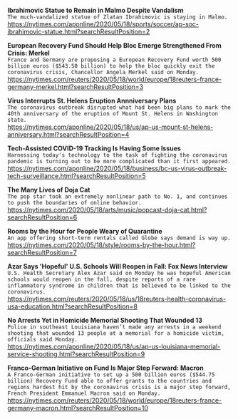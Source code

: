**Ibrahimovic Statue to Remain in Malmo Despite Vandalism**\
`The much-vandalized statue of Zlatan Ibrahimovic is staying in Malmo.`\
https://nytimes.com/aponline/2020/05/18/sports/soccer/ap-soc-ibrahimovic-statue.html?searchResultPosition=2

**European Recovery Fund Should Help Bloc Emerge Strengthened From Crisis: Merkel**\
`France and Germany are proposing a European Recovery Fund worth 500 billion euros ($543.50 billion) to help the bloc quickly exit the coronavirus crisis, Chancellor Angela Merkel said on Monday.`\
https://nytimes.com/reuters/2020/05/18/world/europe/18reuters-france-germany-merkel.html?searchResultPosition=3

**Virus Interrupts St. Helens Eruption Annniversary Plans**\
`The coronavirus outbreak disrupted what had been big plans to mark the 40th anniversary of the eruption of Mount St. Helens in Washington state.`\
https://nytimes.com/aponline/2020/05/18/us/ap-us-mount-st-helens-anniversary.html?searchResultPosition=4

**Tech-Assisted COVID-19 Tracking Is Having Some Issues**\
`Harnessing today's technology to the task of fighting the coronavirus pandemic is turning out to be more complicated than it first appeared.`\
https://nytimes.com/aponline/2020/05/18/business/bc-us-virus-outbreak-tech-surveillance.html?searchResultPosition=5

**The Many Lives of Doja Cat**\
`The pop star took an extremely nonlinear path to No. 1, and continues to push the boundaries of online behavior.`\
https://nytimes.com/2020/05/18/arts/music/popcast-doja-cat.html?searchResultPosition=6

**Rooms by the Hour for People Weary of Quarantine**\
`An app offering short-term rentals called Globe says demand is way up.`\
https://nytimes.com/2020/05/18/style/rooms-by-the-hour.html?searchResultPosition=7

**Azar Says 'Hopeful' U.S. Schools Will Reopen in Fall: Fox News Interview**\
`U.S. Health Secretary Alex Azar said on Monday he was hopeful American schools would reopen in the fall, despite reports of a rare inflammatory syndrome in children that is believed to be linked to the coronavirus.`\
https://nytimes.com/reuters/2020/05/18/us/18reuters-health-coronavirus-usa-education.html?searchResultPosition=8

**No Arrests Yet in Homicide Memorial Shooting That Wounded 13**\
`Police in southeast Louisiana haven’t made any arrests in a weekend shooting that wounded 13 people at a memorial for a homicide victim, officials said Monday. `\
https://nytimes.com/aponline/2020/05/18/us/ap-us-louisiana-memorial-service-shooting.html?searchResultPosition=9

**Franco-German Initiative on Fund Is Major Step Forward: Macron**\
`A Franco-German initiative to set up a 500 billion euros ($544.75 billion) Recovery Fund able to offer grants to the countries and regions hardest hit by the coronavirus crisis is a major step forward, French President Emmanuel Macron said on Monday.`\
https://nytimes.com/reuters/2020/05/18/world/europe/18reuters-france-germany-macron.html?searchResultPosition=10

